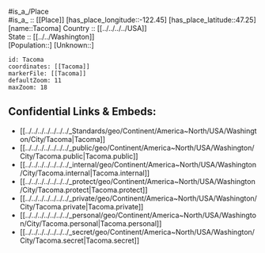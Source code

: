 ﻿---
location: [47.25,-122.45] 
mapzoom: [7,12] 
mapmarker: city 
type: City
tags:
- geo/City


SpocWebEntityId: 34733
isDeleted: false
confidential: public

---
#is_a_/Place  
#is_a_ :: [[Place]] 
[has_place_longitude::-122.45] 
[has_place_latitude::47.25] 
[name::Tacoma] 
Country :: [[../../../../USA]]  
State :: [[../../Washington]]  
[Population::] 
[Unknown::] 


```leaflet
id: Tacoma
coordinates: [[Tacoma]] 
markerFile: [[Tacoma]] 
defaultZoom: 11 
maxZoom: 18
```


## Confidential Links & Embeds: 
- [[../../../../../../../_Standards/geo/Continent/America~North/USA/Washington/City/Tacoma|Tacoma]] 
- [[../../../../../../../_public/geo/Continent/America~North/USA/Washington/City/Tacoma.public|Tacoma.public]] 
- [[../../../../../../../_internal/geo/Continent/America~North/USA/Washington/City/Tacoma.internal|Tacoma.internal]] 
- [[../../../../../../../_protect/geo/Continent/America~North/USA/Washington/City/Tacoma.protect|Tacoma.protect]] 
- [[../../../../../../../_private/geo/Continent/America~North/USA/Washington/City/Tacoma.private|Tacoma.private]] 
- [[../../../../../../../_personal/geo/Continent/America~North/USA/Washington/City/Tacoma.personal|Tacoma.personal]] 
- [[../../../../../../../_secret/geo/Continent/America~North/USA/Washington/City/Tacoma.secret|Tacoma.secret]] 
